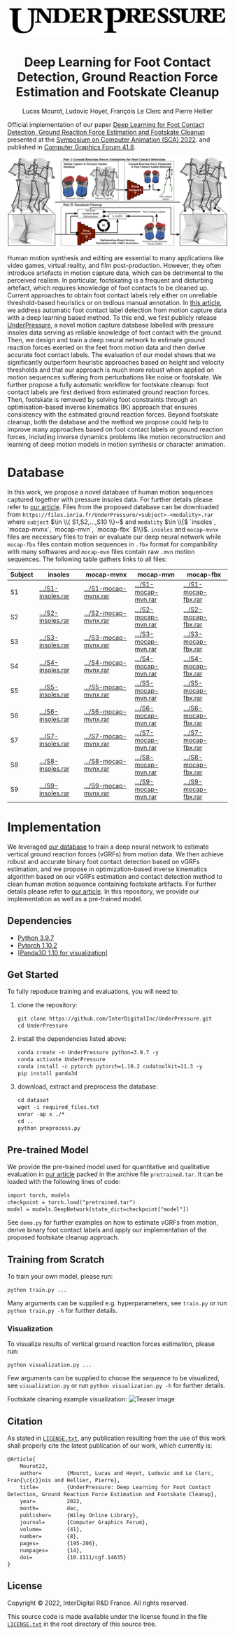 <p align="center">
	<img src="logo.png" alt="UnderPressure's logo"/>
</p>
<h1 align="center">
	Deep Learning for Foot Contact Detection, Ground Reaction Force Estimation and Footskate Cleanup
</h1>
<p align="center">
Lucas Mourot, Ludovic Hoyet, François Le Clerc and Pierre Hellier
</p>

Official implementation of our paper [Deep Learning for Foot Contact Detection, Ground Reaction Force Estimation and Footskate Cleanup](https://doi.org/10.1111/cgf.14635) presented at the [Symposium on Computer Animation (SCA) 2022](http://computeranimation.org/). and published in [Computer Graphics Forum 41.8](https://onlinelibrary.wiley.com/toc/14678659/2022/41/8).

![Teaser image](/teaser.png)

Human motion synthesis and editing are essential to many applications like video games, virtual reality, and film post-production. However, they often introduce artefacts in motion capture data, which can be detrimental to the perceived realism. In particular, footskating is a frequent and disturbing artefact, which requires knowledge of foot contacts to be cleaned up. Current approaches to obtain foot contact labels rely either on unreliable threshold-based heuristics or on tedious manual annotation. In [this article](https://doi.org/10.1111/cgf.14635), we address automatic foot contact label detection from motion capture data with a deep learning based method. To this end, we first publicly release [UnderPressure](https://github.com/InterDigitalInc/UnderPressure#Database), a novel motion capture database labelled with pressure insoles data serving as reliable knowledge of foot contact with the ground. Then, we design and train a deep neural network to estimate ground reaction forces exerted on the feet from motion data and then derive accurate foot contact labels. The evaluation of our model shows that we significantly outperform heuristic approaches based on height and velocity thresholds and that our approach is much more robust when applied on motion sequences suffering from perturbations like noise or footskate. We further propose a fully automatic workflow for footskate cleanup: foot contact labels are first derived from estimated ground reaction forces. Then, footskate is removed by solving foot constraints through an optimisation-based inverse kinematics (IK) approach that ensures consistency with the estimated ground reaction forces. Beyond footskate cleanup, both the database and the method we propose could help to improve many approaches based on foot contact labels or ground reaction forces, including inverse dynamics problems like motion reconstruction and learning of deep motion models in motion synthesis or character animation.

# Database
In this work, we propose a novel database of human motion sequences captured together with pressure insoles data. For further details please refer to [our article](https://doi.org/10.1111/cgf.14635). Files from the proposed database can be downloaded from `https://files.inria.fr/UnderPressure/<subject>-<modality>.rar` where `subject` $\in \\{ S1,S2,...,S10 \\}~$ and `modality` $\in \\{$ `insoles`, `mocap-mvnx`, `mocap-mvn`, `mocap-fbx` $\\}$. `insoles` and `mocap-mvnx` files are necessary files to train or evaluate our deep neural network while `mocap-fbx` files contain motion sequences in `.fbx` format for compatibility with many softwares and `mocap-mvn` files contain raw `.mvn` motion sequences. The following table gathers links to all files:

| Subject | insoles                                                                   | mocap-mvnx                                                                      | mocap-mvn                                                                     | mocap-fbx                                                                      |
|---------|---------------------------------------------------------------------------|---------------------------------------------------------------------------------|-------------------------------------------------------------------------------|--------------------------------------------------------------------------------|
| S1      | [.../S1-insoles.rar](https://files.inria.fr/UnderPressure/S1-insoles.rar) | [.../S1-mocap-mvnx.rar](https://files.inria.fr/UnderPressure/S1-mocap-mvnx.rar) | [.../S1-mocap-mvn.rar](https://files.inria.fr/UnderPressure/S1-mocap-mvn.rar) | [.../S1-mocap-fbx.rar](https://files.inria.fr/UnderPressure/S1-mocap-fbx.rar)  |
| S2      | [.../S2-insoles.rar](https://files.inria.fr/UnderPressure/S2-insoles.rar) | [.../S2-mocap-mvnx.rar](https://files.inria.fr/UnderPressure/S2-mocap-mvnx.rar) | [.../S2-mocap-mvn.rar](https://files.inria.fr/UnderPressure/S2-mocap-mvn.rar) | [.../S2-mocap-fbx.rar](https://files.inria.fr/UnderPressure/S2-mocap-fbx.rar)  |
| S3      | [.../S3-insoles.rar](https://files.inria.fr/UnderPressure/S3-insoles.rar) | [.../S3-mocap-mvnx.rar](https://files.inria.fr/UnderPressure/S3-mocap-mvnx.rar) | [.../S3-mocap-mvn.rar](https://files.inria.fr/UnderPressure/S3-mocap-mvn.rar) | [.../S3-mocap-fbx.rar](https://files.inria.fr/UnderPressure/S3-mocap-fbx.rar)  |
| S4      | [.../S4-insoles.rar](https://files.inria.fr/UnderPressure/S4-insoles.rar) | [.../S4-mocap-mvnx.rar](https://files.inria.fr/UnderPressure/S4-mocap-mvnx.rar) | [.../S4-mocap-mvn.rar](https://files.inria.fr/UnderPressure/S4-mocap-mvn.rar) | [.../S4-mocap-fbx.rar](https://files.inria.fr/UnderPressure/S4-mocap-fbx.rar)  |
| S5      | [.../S5-insoles.rar](https://files.inria.fr/UnderPressure/S5-insoles.rar) | [.../S5-mocap-mvnx.rar](https://files.inria.fr/UnderPressure/S5-mocap-mvnx.rar) | [.../S5-mocap-mvn.rar](https://files.inria.fr/UnderPressure/S5-mocap-mvn.rar) | [.../S5-mocap-fbx.rar](https://files.inria.fr/UnderPressure/S5-mocap-fbx.rar)  |
| S6      | [.../S6-insoles.rar](https://files.inria.fr/UnderPressure/S6-insoles.rar) | [.../S6-mocap-mvnx.rar](https://files.inria.fr/UnderPressure/S6-mocap-mvnx.rar) | [.../S6-mocap-mvn.rar](https://files.inria.fr/UnderPressure/S6-mocap-mvn.rar) | [.../S6-mocap-fbx.rar](https://files.inria.fr/UnderPressure/S6-mocap-fbx.rar)  |
| S7      | [.../S7-insoles.rar](https://files.inria.fr/UnderPressure/S7-insoles.rar) | [.../S7-mocap-mvnx.rar](https://files.inria.fr/UnderPressure/S7-mocap-mvnx.rar) | [.../S7-mocap-mvn.rar](https://files.inria.fr/UnderPressure/S7-mocap-mvn.rar) | [.../S7-mocap-fbx.rar](https://files.inria.fr/UnderPressure/S7-mocap-fbx.rar)  |
| S8      | [.../S8-insoles.rar](https://files.inria.fr/UnderPressure/S8-insoles.rar) | [.../S8-mocap-mvnx.rar](https://files.inria.fr/UnderPressure/S8-mocap-mvnx.rar) | [.../S8-mocap-mvn.rar](https://files.inria.fr/UnderPressure/S8-mocap-mvn.rar) | [.../S8-mocap-fbx.rar](https://files.inria.fr/UnderPressure/S8-mocap-fbx.rar)  |
| S9      | [.../S9-insoles.rar](https://files.inria.fr/UnderPressure/S9-insoles.rar) | [.../S9-mocap-mvnx.rar](https://files.inria.fr/UnderPressure/S9-mocap-mvnx.rar) | [.../S9-mocap-mvn.rar](https://files.inria.fr/UnderPressure/S9-mocap-mvn.rar) | [.../S9-mocap-fbx.rar](https://files.inria.fr/UnderPressure/S9-mocap-fbx.rar)  |

# Implementation
We leveraged [our database](https://github.com/InterDigitalInc/UnderPressure#Database) to train a deep neural network to estimate vertical ground reaction forces (vGRFs) from motion data. We then achieve robust and accurate binary foot contact detection based on vGRFs estimation, and we propose in optimization-based inverse kinematics algorithm based on our vGRFs estimation and contact detection method to clean human motion sequence containing footskate artifacts. For further details please refer to [our article](https://doi.org/10.1111/cgf.14635). In this repository, we provide our implementation as well as a pre-trained model.

## Dependencies
* [Python 3.9.7](https://docs.python.org/3.9/)
* [Pytorch 1.10.2](https://pytorch.org/docs/1.10/)
* [[Panda3D 1.10 for visualization]](https://docs.panda3d.org/1.10/python/index)

## Get Started
To fully repoduce training and evaluations, you will need to:
1. clone the repository:
    ```
    git clone https://github.com/InterDigitalInc/UnderPressure.git
    cd UnderPressure
    ```

2. install the dependencies listed above:
    ```
	conda create -n UnderPressure python=3.9.7 -y
	conda activate UnderPressure
	conda install -c pytorch pytorch=1.10.2 cudatoolkit=11.3 -y
	pip install panda3d
    ```

3. download, extract and preprocess the database:
    ```
	cd dataset
	wget -i required_files.txt
	unrar -ap x ./*
	cd ..
	python preprocess.py
    ```

## Pre-trained Model
We provide the pre-trained model used for quantitative and qualitative evaluation in [our article](https://doi.org/10.1111/cgf.14635) packed in the archive file `pretrained.tar`. It can be loaded with the following lines of code:
```
import torch, models
checkpoint = torch.load("pretrained.tar")
model = models.DeepNetwork(state_dict=checkpoint["model"])
```
See `demo.py` for further examples on how to estimate vGRFs from motion, derive binary foot contact labels and apply our implementation of the proposed footskate cleanup approach.

## Training from Scratch
To train your own model, please run:
```
python train.py ...
```
Many arguments can be supplied e.g. hyperparameters, see `train.py` or run `python train.py -h` for further details.

### Visualization
To visualize results of vertical ground reaction forces estimation, please run:
```
python visualization.py ...
```
Few arguments can be supplied to choose the sequence to be visualized, see `visualization.py` or run `python visualization.py -h` for further details.

Footskate cleaning example visualization:
![Teaser image](/demo_footskate.gif)

## Citation
As stated in [`LICENSE.txt`](https://github.com/InterDigitalInc/UnderPressure/blob/main/LICENCE.txt), any publication resulting from the use of this work shall properly cite the latest publication of our work, which currently is:
```
@Article{
    Mourot22,
    author=        {Mourot, Lucas and Hoyet, Ludovic and Le Clerc, Fran{\c{c}}ois and Hellier, Pierre},
    title=         {UnderPressure: Deep Learning for Foot Contact Detection, Ground Reaction Force Estimation and Footskate Cleanup},
    year=          2022,
    month=         dec,
    publisher=     {Wiley Online Library},
    journal=       {Computer Graphics Forum},
    volume=        {41},
    number=        {8},
    pages=         {195-206},
    numpages=      {14},
    doi=           {10.1111/cgf.14635}
}
```

## License
Copyright © 2022, InterDigital R&D France. All rights reserved.

This source code is made available under the license found in the file [`LICENSE.txt`](https://github.com/InterDigitalInc/UnderPressure/blob/main/LICENCE.txt) in the root directory of this source tree.